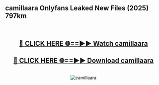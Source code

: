 <h2>camillaara Onlyfans Leaked New Files (2025) 797km</h2>
<br>
<div align="center">
<h2><a href="https://mediafiles.top/camillaara&ref=git" rel="nofollow">🔴 CLICK HERE 🌐==►► Watch camillaara</a></h2>
<h2><a href="https://mediafiles.top/camillaara&ref=git" rel="nofollow">🔴 CLICK HERE 🌐==►► Download camillaara</a></h2>
<br>
<a href="https://mediafiles.top/camillaara&ref=git" rel="nofollow" data-target="animated-image.originalLink"><img src="https://i.ibb.co.com/xMMVF88/686577567.gif" alt="camillaara" style="max-width: 100%; display: inline-block;" data-target="animated-image.originalImage"></a>
</div>
<br>
<br>